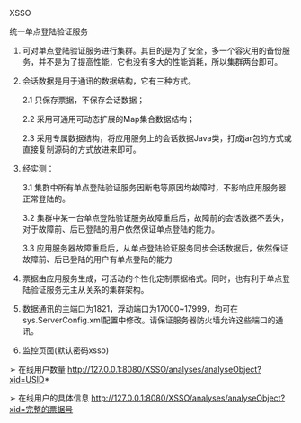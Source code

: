 XSSO

统一单点登陆验证服务



1. 可对单点登陆验证服务进行集群。其目的是为了安全，多一个容灾用的备份服务，并不是为了提高性能，它也没有多大的性能消耗，所以集群两台即可。

2. 会话数据是用于通讯的数据结构，它有三种方式。

   2.1 只保存票据，不保存会话数据；

   2.2 采用可通用可动态扩展的Map集合数据结构；

   2.3 采用专属数据结构，将应用服务上的会话数据Java类，打成jar包的方式或直接复制源码的方式放进来即可。


3. 经实测：

   3.1 集群中所有单点登陆验证服务因断电等原因均故障时，不影响应用服务器正常登陆的。

   3.2 集群中某一台单点登陆验证服务故障重启后，故障前的会话数据不丢失，对于故障前、后已登陆的用户依然保证单点登陆的能力。

   3.3 应用服务器故障重启后，从单点登陆验证服务同步会话数据后，依然保证故障前、后已登陆的用户有单点登陆的能力


4. 票据由应用服务生成，可活动的个性化定制票据格式。同时，也有利于单点登陆验证服务无主从关系的集群架构。

5. 数据通讯的主端口为1821，浮动端口为17000~17999，均可在sys.ServerConfig.xml配置中修改。请保证服务器防火墙允许这些端口的通讯。

6. 监控页面(默认密码xsso)

➢ 在线用户数量 http://127.0.0.1:8080/XSSO/analyses/analyseObject?xid=USID*

➢ 在线用户的具体信息 http://127.0.0.1:8080/XSSO/analyses/analyseObject?xid=完整的票据号